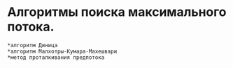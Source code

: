 
# Алгоритмы поиска максимального потока.

    *алгоритм Диница
    *алгоритм Малхотры-Кумара-Махешвари
    *метод проталкивания предпотока